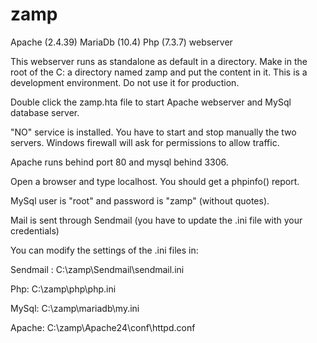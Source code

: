 # zamp
Apache (2.4.39) MariaDb (10.4) Php (7.3.7) webserver

This webserver runs as standalone as default in a directory. Make in the root of the C: a directory named zamp and put the content in it. This is a development environment. Do not use it for production.

Double click the zamp.hta file to start Apache webserver and MySql database server.

"NO" service is installed. You have to start and stop manually the two servers. Windows firewall will ask for permissions to allow traffic.

Apache runs behind port 80 and mysql behind 3306.

Open a browser and type localhost. You should get a phpinfo() report.

MySql user is "root" and password is "zamp" (without quotes).

Mail is sent through Sendmail (you have to update the .ini file with your credentials)

You can modify the settings of the .ini files in:

Sendmail : C:\zamp\Sendmail\sendmail.ini

Php: C:\zamp\php\php.ini

MySql: C:\zamp\mariadb\my.ini

Apache: C:\zamp\Apache24\conf\httpd.conf

